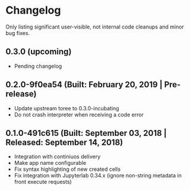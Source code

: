 # Changelog

Only listing significant user-visible, not internal code cleanups and minor bug fixes.

## 0.3.0 (upcoming)

* Pending changelog

## 0.2.0-9f0ea54 (Built: February 20, 2019 | Pre-release)

* Update upstream toree to 0.3.0-incubating
* Do not crash interpreter when receiving a code error

## 0.1.0-491c615 (Built: September 03, 2018 | Released: September 14, 2018)

* Integration with continiuos delivery
* Make app name configurable
* Fix syntax highlighting of new created cells
* Fix integration with Jupyterlab 0.34.x (ignore non-string metadata in front execute requests)
